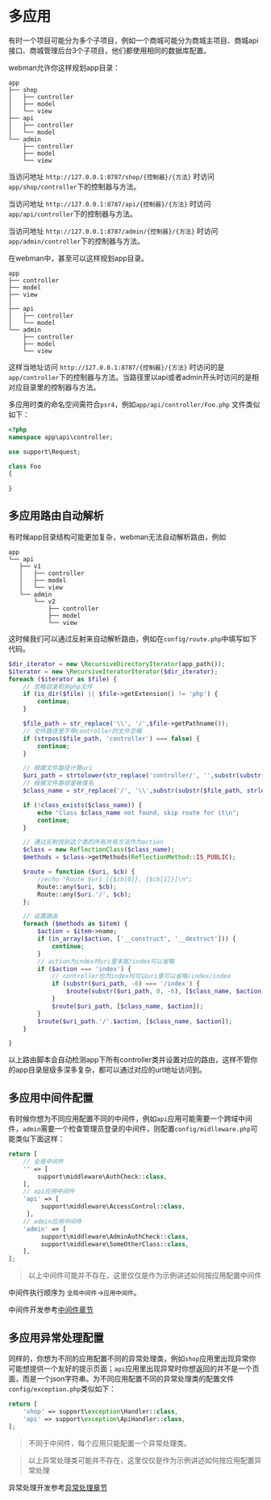 # 多应用
有时一个项目可能分为多个子项目，例如一个商城可能分为商城主项目、商城api接口、商城管理后台3个子项目，他们都使用相同的数据库配置。

webman允许你这样规划app目录：
```
app
├── shop
│   ├── controller
│   ├── model
│   └── view
├── api
│   ├── controller
│   └── model
└── admin
    ├── controller
    ├── model
    └── view
```
当访问地址 `http://127.0.0.1:8787/shop/{控制器}/{方法}` 时访问`app/shop/controller`下的控制器与方法。

当访问地址 `http://127.0.0.1:8787/api/{控制器}/{方法}` 时访问`app/api/controller`下的控制器与方法。

当访问地址 `http://127.0.0.1:8787/admin/{控制器}/{方法}` 时访问`app/admin/controller`下的控制器与方法。

在webman中，甚至可以这样规划app目录。
```
app
├── controller
├── model
├── view
│
├── api
│   ├── controller
│   └── model
└── admin
    ├── controller
    ├── model
    └── view
```

这样当地址访问 `http://127.0.0.1:8787/{控制器}/{方法}` 时访问的是`app/controller`下的控制器与方法。当路径里以api或者admin开头时访问的是相对应目录里的控制器与方法。

多应用时类的命名空间需符合`psr4`，例如`app/api/controller/Foo.php` 文件类似如下：

```php
<?php
namespace app\api\controller;

use support\Request;

class Foo
{
    
}

```

## 多应用路由自动解析
有时候app目录结构可能更加复杂，webman无法自动解析路由，例如
```
app
└── api
   ├── v1
   │   ├── controller
   │   ├── model
   │   └── view
   └── admin
       └── v2
           ├── controller
           ├── model
           └── view

```

这时候我们可以通过反射来自动解析路由，例如在`config/route.php`中填写如下代码。

```php
$dir_iterator = new \RecursiveDirectoryIterator(app_path());
$iterator = new \RecursiveIteratorIterator($dir_iterator);
foreach ($iterator as $file) {
    // 忽略目录和非php文件
    if (is_dir($file) || $file->getExtension() != 'php') {
        continue;
    }

    $file_path = str_replace('\\', '/',$file->getPathname());
    // 文件路径里不带controller的文件忽略
    if (strpos($file_path, 'controller') === false) {
        continue;
    }

    // 根据文件路径计算uri
    $uri_path = strtolower(str_replace('controller/', '',substr(substr($file_path, strlen(app_path())), 0, -4)));
    // 根据文件路径是被类名
    $class_name = str_replace('/', '\\',substr(substr($file_path, strlen(base_path())), 0, -4));

    if (!class_exists($class_name)) {
        echo "Class $class_name not found, skip route for it\n";
        continue;
    }

    // 通过反射找到这个类的所有共有方法作为action
    $class = new ReflectionClass($class_name);
    $methods = $class->getMethods(ReflectionMethod::IS_PUBLIC);

    $route = function ($uri, $cb) {
        //echo "Route $uri [{$cb[0]}, {$cb[1]}]\n";
        Route::any($uri, $cb);
        Route::any($uri.'/', $cb);
    };

    // 设置路由
    foreach ($methods as $item) {
        $action = $item->name;
        if (in_array($action, ['__construct', '__destruct'])) {
            continue;
        }
        // action为index时uri里末尾/index可以省略
        if ($action === 'index') {
            // controller也为index时可以uri里可以省略/index/index
            if (substr($uri_path, -6) === '/index') {
                $route(substr($uri_path, 0, -6), [$class_name, $action]);
            }
            $route($uri_path, [$class_name, $action]);
        }
        $route($uri_path.'/'.$action, [$class_name, $action]);
    }

}
```
以上路由脚本会自动检测app下所有controller类并设置对应的路由，这样不管你的app目录层级多深多复杂，都可以通过对应的url地址访问到。

## 多应用中间件配置
有时候你想为不同应用配置不同的中间件，例如`api`应用可能需要一个跨域中间件，`admin`需要一个检查管理员登录的中间件，则配置`config/midlleware.php`可能类似下面这样：
```php
return [
    // 全局中间件
    '' => [
        support\middleware\AuthCheck::class,
    ],
    // api应用中间件
    'api' => [
         support\middleware\AccessControl::class,
     ],
    // admin应用中间件
    'admin' => [
         support\middleware\AdminAuthCheck::class,
         support\middleware\SomeOtherClass::class,
    ],
];
```
> 以上中间件可能并不存在，这里仅仅是作为示例讲述如何按应用配置中间件

中间件执行顺序为 `全局中间件`->`应用中间件`。

中间件开发参考[中间件章节](middleware.md)

## 多应用异常处理配置
同样的，你想为不同的应用配置不同的异常处理类，例如`shop`应用里出现异常你可能想提供一个友好的提示页面；`api`应用里出现异常时你想返回的并不是一个页面，而是一个json字符串。为不同应用配置不同的异常处理类的配置文件`config/exception.php`类似如下：
```php
return [
    'shop' => support\exception\Handler::class,
    'api' => support\exception\ApiHandler::class,
];
```
> 不同于中间件，每个应用只能配置一个异常处理类。

> 以上异常处理类可能并不存在，这里仅仅是作为示例讲述如何按应用配置异常处理

异常处理开发参考[异常处理章节](exception.md)